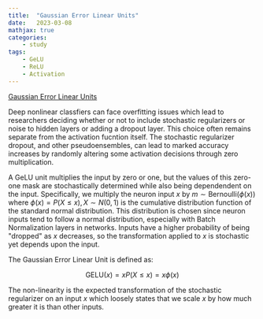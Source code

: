 ```yaml
---
title:  "Gaussian Error Linear Units"
date:   2023-03-08
mathjax: true
categories:
    - study
tags: 
    - GeLU
    - ReLU
    - Activation
---
```


[Gaussian Error Linear Units](https://arxiv.org/pdf/1606.08415.pdf)

Deep nonlinear classfiers can face overfitting issues which lead to researchers deciding whether or not to include stochastic regularizers or noise to hidden layers or adding a dropout layer. This choice often remains separate from the activation fucntion itself. The stochastic regularizer dropout, and other pseudoensembles, can lead to marked accuracy increases by randomly altering some activation decisions through zero multiplication. 

A GeLU unit multiplies the input by zero or one, but the values of this zero-one mask are stochastically determined while also being dependendent on the input. Specifically, we multiply the neuron input $x$ by $m \sim \text{Bernoulli}(\phi(x))$ where $\phi(x) = P(X \leq x), X \sim N(0,1)$ is the cumulative distribution function of the standard normal distribution. This distribution is chosen since neuron inputs tend to follow a normal distribution, especially with Batch Normalization layers in networks. Inputs have a higher probability of being "dropped" as $x$ decreases, so the transformation applied to $x$ is stochastic yet depends upon the input. 

The Gaussian Error Linear Unit is defined as:

$$ \text{GELU}(x) = xP(X \leq x) = x\phi(x) $$

The non-linearity is the expected transformation of the stochastic regularizer on an input $x$ which loosely states that we scale $x$ by how much greater it is than other inputs. 